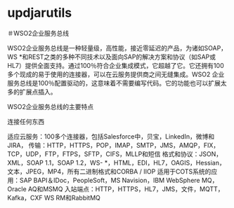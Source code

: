 # updjarutils
＃WSO2企业服务总线

WSO2企业服务总线是一种轻量级，高性能，接近零延迟的产品，为诸如SOAP，WS *和REST之类的多种不同技术以及面向SAP的解决方案和协议（如SAP或HL7）提供全面支持。通过100％符合企业集成模式，它超越了它。它还拥有100多个现成的易于使用的连接器，可以在云服务提供商之间无缝集成。WSO2 企业服务总线是100％配置驱动的，这意味着不需要编写代码。它的功能也可以扩展太多的扩展点插入。

WSO2企业服务总线的主要特点

连接任何东西

适应云服务：100多个连接器，包括Salesforce中，贝宝，LinkedIn，微博和JIRA，
传输：HTTP，HTTPS，POP，IMAP，SMTP，JMS，AMQP，FIX，TCP，UDP，FTP，FTPS，SFTP，CIFS，MLLP和短信
格式和协议：JSON，XML，SOAP 1.1，SOAP 1.2，WS- *，HTML，EDI，HL7，OAGIS，Hessian，文本，JPEG，MP4，所有二进制格式和CORBA / IIOP
适用于COTS系统的应用：SAP BAPI＆IDoc，PeopleSoft，MS Navision，IBM WebSphere MQ，Oracle AQ和MSMQ
入站端点：HTTP，HTTPS，HL7，JMS，文件，MQTT，Kafka，CXF WS RM和RabbitMQ
